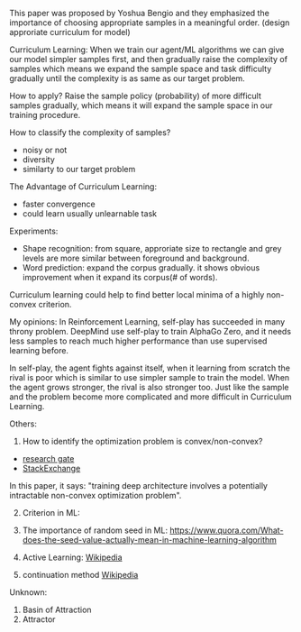 This paper was proposed by Yoshua Bengio and they emphasized the importance of choosing appropriate samples in a meaningful order. (design approriate curriculum for model)

Curriculum Learning: When we train our agent/ML algorithms we can give our model simpler samples first, and then gradually raise the complexity of samples which means we expand the sample space and task difficulty gradually until the complexity is as same as our target problem.

How to apply?
Raise the sample policy (probability) of more difficult samples gradually, which means it will expand the sample space in our training procedure.

How to classify the complexity of samples?
- noisy or not
- diversity
- similarty to our target problem

The Advantage of Curriculum Learning:
- faster convergence
- could learn usually unlearnable task

Experiments:
- Shape recognition: from square, approriate size to rectangle and grey levels are more similar between foreground and background.
- Word prediction: expand the corpus gradually. it shows obvious improvement when it expand its corpus(# of words).


Curriculum learning could help to find better local minima of a highly non-convex criterion.


My opinions:
In Reinforcement Learning, self-play has succeeded in many throny problem. DeepMind use self-play to train AlphaGo Zero, and it needs less samples to reach much higher performance than use supervised learning before.

In self-play, the agent fights against itself, when it learning from scratch the rival is poor which is similar to use simpler sample to train the model. When the agent grows stronger, the rival is also stronger too. Just like the sample and the problem become more complicated and more difficult in Curriculum Learning.

Others:
1. How to identify the optimization problem is convex/non-convex?
- [research gate](https://www.researchgate.net/post/Identify_if_optimization_problem_is_convex_or_non-convex)
- [StackExchange](https://math.stackexchange.com/questions/1627493/identify-if-optimization-problem-is-convex-or-non-convex)

In this paper, it says: "training deep architecture involves a potentially intractable non-convex optimization problem".

2. Criterion in ML:


3. The importance of random seed in ML:
https://www.quora.com/What-does-the-seed-value-actually-mean-in-machine-learning-algorithm

4. Active Learning:
[Wikipedia](https://en.wikipedia.org/wiki/Active_learning_(machine_learning))

5. continuation method
[Wikipedia](https://en.wikipedia.org/wiki/Numerical_continuation)

Unknown:
1. Basin of Attraction
2. Attractor
